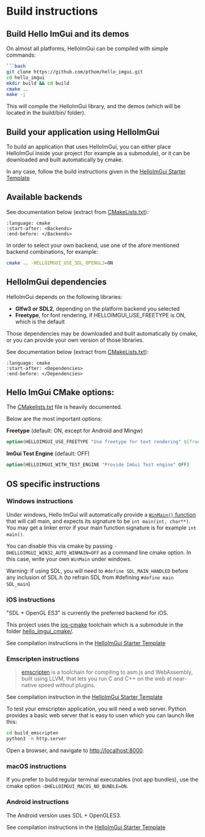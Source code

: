# Build instructions

## Build Hello ImGui and its demos

On almost all platforms, HelloImGui can be compiled with simple commands:

```bash
```bash
git clone https://github.com/pthom/hello_imgui.git
cd hello_imgui
mkdir build && cd build
cmake .. 
make -j
```

This will compile the HelloImGui library, and the demos (which will be located in the build/bin/ folder).

## Build your application using HelloImGui

To build an application that uses HelloImGui, you can either place HelloImGui inside your project (for example as a submodule), or it can be downloaded and built automatically by cmake.

In any case, follow the build instructions given in the [HelloImGui Starter Template](https://github.com/pthom/hello_imgui_template)

## Available backends

See documentation below (extract from [CMakeLists.txt](https://github.com/pthom/hello_imgui/blob/master/CMakeLists.txt)): 
```{literalinclude} ../../CMakeLists.txt
:language: cmake
:start-after: <Backends>
:end-before: </Backends>
```


In order to select your own backend, use one of the afore mentioned backend combinations, for example:
```bash
cmake .. -HELLOIMGUI_USE_SDL_OPENGL3=ON
```


## HelloImGui dependencies

HelloImGui depends on the following libraries:

* **Glfw3 or SDL2**, depending on the platform backend you selected
* **Freetype**, for font rendering, if HELLOIMGUI_USE_FREETYPE is ON, which is the default

Those dependencies may be downloaded and built automatically by cmake, or you can provide your own version of those libraries.

See documentation below (extract from [CMakeLists.txt](https://github.com/pthom/hello_imgui/blob/master/CMakeLists.txt)):

```{literalinclude} ../../CMakeLists.txt
:language: cmake
:start-after: <Dependencies>
:end-before: </Dependencies>
```

## Hello ImGui CMake options:

The [CMakelists.txt](https://github.com/pthom/hello_imgui/blob/master/CMakeLists.txt) file is heavily documented.

Below are the most important options:

**Freetype** (default: ON, except for Android and Mingw)
```cmake
option(HELLOIMGUI_USE_FREETYPE "Use freetype for text rendering" ${freetype_default})
```

**ImGui Test Engine** (default: OFF)
```cmake
option(HELLOIMGUI_WITH_TEST_ENGINE "Provide ImGui Test engine" OFF)
```


## OS specific instructions

### Windows instructions

Under windows, Hello ImGui will automatically provide a [`WinMain()` function](../../hello_imgui_cmake/HelloImGui_WinMain.cpp) that will call main, and expects its signature to be `int main(int, char**)`. You may get a linker error if your main function signature is for example `int main()`.

You can disable this via cmake by passing `-DHELLOIMGUI_WIN32_AUTO_WINMAIN=OFF` as a command line cmake option. In this case, write your own `WinMain` under windows.

Warning: if using SDL, you will need to `#define SDL_MAIN_HANDLED` before any inclusion of SDL.h (to refrain SDL from #defining  `#define main SDL_main`)

### iOS instructions

"SDL + OpenGL ES3" is currently the preferred backend for iOS.

This project uses the [ios-cmake](https://github.com/leetal/ios-cmake) toolchain which is a submodule in the folder [hello_imgui_cmake/](https://github.com/pthom/hello_imgui/tree/master/hello_imgui_cmake).

See compilation instructions in the [HelloImGui Starter Template](https://github.com/pthom/hello_imgui_template)


### Emscripten instructions

> [emscripten](https://emscripten.org/) is a toolchain for compiling to asm.js and WebAssembly, built using LLVM, that lets you run C and C++ on the web at near-native speed without plugins.

See compilation instruction in the [HelloImGui Starter Template](https://github.com/pthom/hello_imgui_template)


To test your emscripten application, you will need a web server. Python provides a basic web server that is easy to usen which you can launch like this:

````bash
cd build_emscripten
python3 -m http.server
````

Open a browser, and navigate to [http://localhost:8000](http://localhost:8000).


### macOS instructions

If you prefer to build regular terminal executables (not app bundles), use the cmake option `-DHELLOIMGUI_MACOS_NO_BUNDLE=ON`.

### Android instructions

The Android version uses SDL + OpenGLES3.

See compilation instructions in the [HelloImGui Starter Template](https://github.com/pthom/hello_imgui_template)
